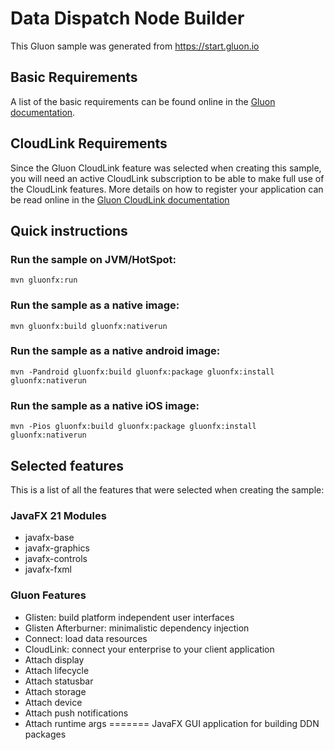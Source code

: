 # Data Dispatch Node Builder

This Gluon sample was generated from https://start.gluon.io

## Basic Requirements

A list of the basic requirements can be found online in the [Gluon documentation](https://docs.gluonhq.com/#_requirements).

## CloudLink Requirements

Since the Gluon CloudLink feature was selected when creating this sample, you will need an active CloudLink
subscription to be able to make full use of the CloudLink features. More details on how to register your application
can be read online in the [Gluon CloudLink documentation](https://docs.gluonhq.com/cloudlink/#_application_registration)

## Quick instructions

### Run the sample on JVM/HotSpot:

    mvn gluonfx:run

### Run the sample as a native image:

    mvn gluonfx:build gluonfx:nativerun

### Run the sample as a native android image:

    mvn -Pandroid gluonfx:build gluonfx:package gluonfx:install gluonfx:nativerun

### Run the sample as a native iOS image:

    mvn -Pios gluonfx:build gluonfx:package gluonfx:install gluonfx:nativerun

## Selected features

This is a list of all the features that were selected when creating the sample:

### JavaFX 21 Modules

 - javafx-base
 - javafx-graphics
 - javafx-controls
 - javafx-fxml

### Gluon Features

 - Glisten: build platform independent user interfaces
 - Glisten Afterburner: minimalistic dependency injection
 - Connect: load data resources
 - CloudLink: connect your enterprise to your client application
 - Attach display
 - Attach lifecycle
 - Attach statusbar
 - Attach storage
 - Attach device
 - Attach push notifications
 - Attach runtime args
=======
JavaFX GUI application for building DDN packages
